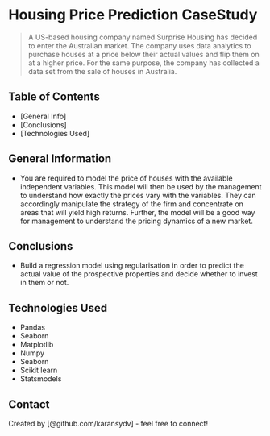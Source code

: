 # Housing Price Prediction CaseStudy
> A US-based housing company named Surprise Housing has decided to enter the Australian market. The company uses data analytics to purchase houses at a price below their actual values and flip them on at a higher price. For the same purpose, the company has collected a data set from the sale of houses in Australia.

## Table of Contents
* [General Info]
* [Conclusions]
* [Technologies Used]
<!-- You can include any other section that is pertinent to your problem -->

## General Information
- You are required to model the price of houses with the available independent variables. This model will then be used by the management to understand how exactly the prices vary with the variables. They can accordingly manipulate the strategy of the firm and concentrate on areas that will yield high returns. Further, the model will be a good way for management to understand the pricing dynamics of a new market.

<!-- You don't have to answer all the questions - just the ones relevant to your project. -->

## Conclusions
- Build a regression model using regularisation in order to predict the actual value of the prospective properties and decide whether to invest in them or not.

<!-- You don't have to answer all the questions - just the ones relevant to your project. -->


## Technologies Used
- Pandas
- Seaborn
- Matplotlib
- Numpy
- Seaborn
- Scikit learn
- Statsmodels
<!-- As the libraries versions keep on changing, it is recommended to mention the version of library used in this project -->




## Contact
Created by [@github.com/karansydv] - feel free to connect!


<!-- Optional -->
<!-- ## License -->
<!-- This project is open source and available under the [... License](). -->

<!-- You don't have to include all sections - just the one's relevant to your project -->
